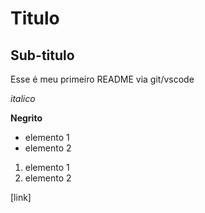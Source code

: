 # Titulo

## Sub-titulo

Esse é meu primeiro README via git/vscode

*italico*

**Negrito**

- elemento 1
- elemento 2

1) elemento 1
2) elemento 2

[link]